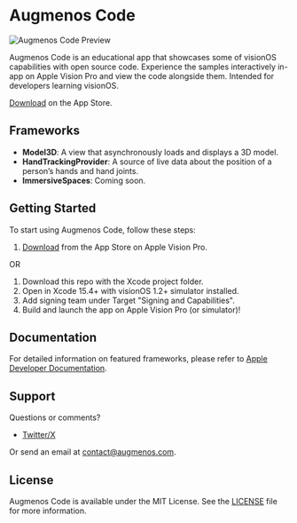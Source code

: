# Augmenos Code

![Augmenos Code Preview](/images/Simulator%20Screenshot%20-%20AVP%20Simulator%201.2%20-%202024-07-15%20at%2009.49.41.png)

Augmenos Code is an educational app that showcases some of visionOS capabilities with open source code. Experience the samples interactively in-app on Apple Vision Pro and view the code alongside them. Intended for developers learning visionOS.

[Download](https://apps.apple.com/app/augmenos-code/id6544806836) on the App Store.

## Frameworks

- **Model3D**: A view that asynchronously loads and displays a 3D model.
- **HandTrackingProvider**: A source of live data about the position of a person’s hands and hand joints.
- **ImmersiveSpaces**: Coming soon.

## Getting Started

To start using Augmenos Code, follow these steps:

1. [Download](https://apps.apple.com/app/augmenos-code/id6544806836) from the App Store on Apple Vision Pro.

OR 

1. Download this repo with the Xcode project folder.
2. Open in Xcode 15.4+ with visionOS 1.2+ simulator installed.
3. Add signing team under Target "Signing and Capabilities".
4. Build and launch the app on Apple Vision Pro (or simulator)!

## Documentation

For detailed information on featured frameworks, please refer to [Apple Developer Documentation](https://developer.apple.com/documentation/).

## Support

Questions or comments?

- [Twitter/X](https://twitter.com/AugmenosStudio)

Or send an email at contact@augmenos.com.

## License

Augmenos Code is available under the MIT License. See the [LICENSE](LICENSE) file for more information.
